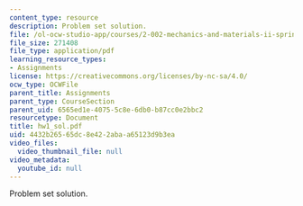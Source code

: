 ```yaml
---
content_type: resource
description: Problem set solution.
file: /ol-ocw-studio-app/courses/2-002-mechanics-and-materials-ii-spring-2004/4432b26565dc8e422abaa65123d9b3ea_hw1_sol.pdf
file_size: 271408
file_type: application/pdf
learning_resource_types:
- Assignments
license: https://creativecommons.org/licenses/by-nc-sa/4.0/
ocw_type: OCWFile
parent_title: Assignments
parent_type: CourseSection
parent_uid: 6565ed1e-4075-5c8e-6db0-b87cc0e2bbc2
resourcetype: Document
title: hw1_sol.pdf
uid: 4432b265-65dc-8e42-2aba-a65123d9b3ea
video_files:
  video_thumbnail_file: null
video_metadata:
  youtube_id: null
---
```

Problem set solution.